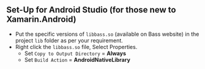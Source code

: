 ## Set-Up for Android Studio (for those new to Xamarin.Android)
* Put the specific versions of `libbass.so` (available on Bass website) in the project `lib` folder as per your requirement.
* Right click the `libbass.so` file, Select Properties.
  * Set `Copy to Output Directory` = **Always**
  * Set `Build Action` = **AndroidNativeLibrary**